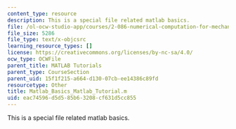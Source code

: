 ```yaml
---
content_type: resource
description: This is a special file related matlab basics.
file: /ol-ocw-studio-app/courses/2-086-numerical-computation-for-mechanical-engineers-spring-2013/eac74596d5d585b63208cf631d5cc855_Matlab_Basics_Matlab_Tutorial.m
file_size: 5286
file_type: text/x-objcsrc
learning_resource_types: []
license: https://creativecommons.org/licenses/by-nc-sa/4.0/
ocw_type: OCWFile
parent_title: MATLAB Tutorials
parent_type: CourseSection
parent_uid: 15f1f215-a664-d130-07cb-ee14386c89fd
resourcetype: Other
title: Matlab_Basics_Matlab_Tutorial.m
uid: eac74596-d5d5-85b6-3208-cf631d5cc855
---
```

This is a special file related matlab basics.